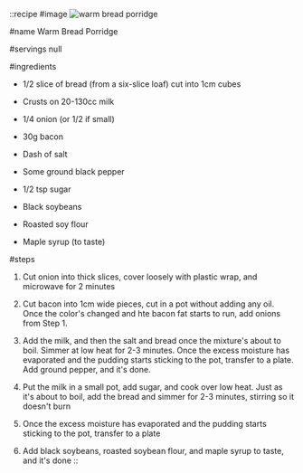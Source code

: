 ::recipe
#image
![warm bread porridge](/img/vol3/warm_bread_porridge.jpg)

#name
Warm Bread Porridge

#servings
null

#ingredients
- 1/2 slice of bread (from a six-slice loaf) cut into 1cm cubes
- Crusts on 20-130cc milk

- 1/4 onion (or 1/2 if small)
- 30g bacon
- Dash of salt
- Some ground black pepper

- 1/2 tsp sugar
- Black soybeans
- Roasted soy flour
- Maple syrup (to taste)

#steps
1. Cut onion into thick slices, cover loosely with plastic wrap, and microwave for 2 minutes

2. Cut bacon into 1cm wide pieces, cut in a pot without adding any oil. Once the color's changed and hte bacon fat starts to run, add onions from Step 1.

3. Add the milk, and then the salt and bread once the mixture's about to boil. Simmer at low heat for 2-3 minutes. Once the excess moisture has evaporated and the pudding starts sticking to the pot, transfer to a plate. Add ground pepper, and it's done.

4. Put the milk in a small pot, add sugar, and cook over low heat. Just as it's about to boil, add the bread and simmer for 2-3 minutes, stirring so it doesn't burn

5. Once the excess moisture has evaporated and the pudding starts sticking to the pot, transfer to a plate

6. Add black soybeans, roasted soybean flour, and maple syrup to taste, and it's done
::